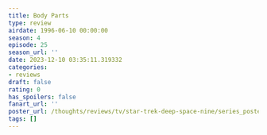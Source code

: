 ```yaml
---
title: Body Parts
type: review
airdate: 1996-06-10 00:00:00
season: 4
episode: 25
season_url: ''
date: 2023-12-10 03:35:11.319332
categories:
- reviews
draft: false
rating: 0
has_spoilers: false
fanart_url: ''
poster_url: /thoughts/reviews/tv/star-trek-deep-space-nine/series_poster.jpg
tags: []
---
```


